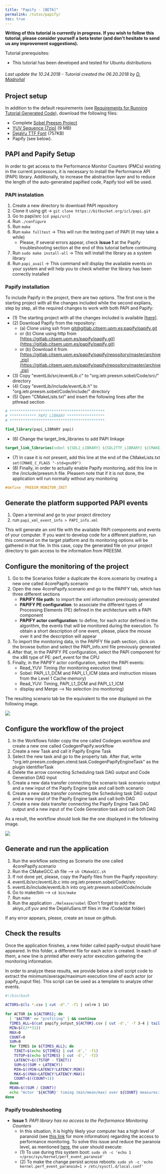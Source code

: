```yaml
---
title: "Papify - [BETA]"
permalink: /tutos/papify/
toc: true
---
```


**Writing of this tutorial is currently in progress. If you wish to follow this tutorial, please consider yourself a beta tester (and don't hesitate to send us any improvement suggestions).**

Tutorial prerequisites:
*   This tutorial has been developed and tested for Ubuntu distributions

###### Last update the 10.24.2018 -  Tutorial created the 06.20.2018 by [D. Madroñal](mailto:daniel.madronal@upm.es)

## Project setup

In addition to the default requirements (see [Requirements for Running Tutorial Generated Code](/tutos/intro/#requirements-for-running-tutorial-generated-code)), download the following files:

*   Complete [Sobel Preesm Project](/assets/tutos/parasobel/tutorial1_result.zip)
*   [YUV Sequence (7zip)](/assets/downloads/akiyo_cif.7z) (9 MB)
*   [DejaVu TTF Font](/assets/downloads/DejaVuSans.ttf) (757KB)
*   Papify (see below).

## PAPI and Papify Setup

In order to get access to the Performance Monitor Counters (PMCs) existing in the current processors, it is necessary to install the Performance API (PAPI) library. Additionally, to increase the abstraction layer and to reduce the length of the auto-generated papified code, Papify tool will be used.

### PAPI instalation

1.  Create a new directory to download PAPI repository
2.  Clone it using git -> ```git clone https://bitbucket.org/icl/papi.git```
3.  Go to papi/src (```cd papi/src```)
4.  Run ```./configure```
5.  Run ```make```
6.  Run ```make fulltest``` -> This will run the testing part of PAPI (it may take a while)
    - Please, if several errors appear, check **Issue 1** at the Papify troubleshooting section at the end of this tutorial before continuing
8.  Run ```sudo make install-all``` -> This will install the library as a system library
9.  Run ```papi_avail``` -> This command will display the available events on your system and will help you to check whether the library has been correctly installed

### Papify installation

To include Papify in the project, there are two options. The first one is the starting project with all the changes included while the second explians, step by step, all the required changes to work with both PAPI and Papify:


- (1) The starting project with all the changes included is available [\[here\]](/assets/tutos/papify/org.ietr.preesm.sobel_PapifyTutorial.zip).
- (2) Download Papify from the repository:
  - (a) Clone using ssh from [git@gitlab.citsem.upm.es:papify/papify.git](git@gitlab.citsem.upm.es:papify/papify.git)
  - or (b) Clone using http from [https://gitlab.citsem.upm.es/papify/papify.git](https://gitlab.citsem.upm.es/papify/papify.git)
  - or (b) Download it from [https://gitlab.citsem.upm.es/papify/papify/repository/master/archive.zip](https://gitlab.citsem.upm.es/papify/papify/repository/master/archive.zip)
- (3) Copy "eventLib/src/eventLib.c" to "org.ietr.preesm.sobel/Code/src/" directory
- (4) Copy "eventLib/include/eventLib.h" to "org.ietr.preesm.sobel/Code/include/" directory
- (5) Open "CMakeLists.txt" and insert the following lines after the pthread section 

```cmake
# *******************************************
# ************ PAPI LIBRARY *****************
# *******************************************

find_library(papi_LIBRARY papi)
```

- (6) Change the target\_link\_libraries to add PAPI linkage 

```cmake
target_link_libraries(sobel ${SDL2_LIBRARY} ${SDL2TTF_LIBRARY} ${CMAKE_THREAD_LIBS_INIT} ${papi_LIBRARY})
```

- (7) In case it is not present, add this line at the end of the CMakeLists.txt ```set(CMAKE_C_FLAGS "-std=gnu99")```
- (8) Finally, in order to actually enable Papify monitoring, add this line in the /include/preesm.h file. Pleasem note that if it is not done, the application will run normally without any monitoring

```c
#define _PREESM_MONITOR_INIT
```

## Generate the platform supported PAPI events

1.  Open a terminal and go to your project directory
2.  run ```papi_xml_event_info > PAPI_info.xml```

This will generate an xml file with the available PAPI components and events of your computer. If you want to develop code for a different platform, run this command on the target platform and its monitoring options will be gathered in that file. In this case, copy the generated file on your project directory to gain access to the information from PREESM.

## Configure the monitoring of the project

1.  Go to the Scenarios folder a duplicate the 4core.scenario by creating a new one called 4corePapify.scenario
2.  Open the new 4corePapify.scenario and go to the PAPIFY tab, which has three different sections
    - **PAPIFY file path**: to import the xml information previously generated
    - **PAPIFY PE configuration**: to associate the different types of Processing Elements (PE) defined in the architecture with a PAPI component
    - **PAPIFY actor configuration**: to define, for each actor defined in the algorithm, the events that will be monitored during the execution. To obtain a short description of one event, please, place the mouse over it and the description will appear
3.  To import the monitoring data, in the PAPIFY file path section, click on the browse button and select the PAPI\_info.xml file previously generated
4.  After that, in the PAPIFY PE configuration, select the PAPI component for the x86 type of PE: perf_event for the CPU
5.  Finally, in the PAPIFY actor configuration, select the PAPI events:
    - Read\_YUV: Timing (for monitoring execution time)
    - Sobel: PAPI\_L1\_DCM and PAPI\_L1_ICM (data and instruction misses from the Level 1 Cache memory)
    - Read\_YUV: Timing, PAPI\_L1\_DCM and PAPI\_L1\_ICM
    - display and Merge --> No selection (no monitoring)

The resulting scenario tab be the equivalent to the one displayed on the following image.

![](/assets/tutos/papify/scenarioPapify2D.png)

## Configure the workflow of the project

1.  In the Workflows folder copy the one called Codegen.workflow and create a new one called CodegenPapify.workflow
2.  Create a new Task and call it Papify Engine Task
3.  Select the new task and go to the property tab. After that, write "org.ietr.preesm.codegen.xtend.task.CodegenPapifyEngineTask" as the plugin identifierTask
4.  Delete the arrow connecting Scheduling task DAG output and Code Generation DAG input
5.  Create a new data transfer connecting the scenario task scenario output and a new input of the Papify Engine task and call both scenario
6.  Create a new data transfer connecting the Scheduling task DAG output and a new input of the Papify Engine task and call both DAG
7.  Create a new data transfer connecting the Papify Engine Task DAG output and a new input of the Code Generation task and call both DAG

As a result, the workflow should look like the one displayed in the following image.

![](/assets/tutos/papify/codegenpapifyworkflowtask.png)

## Generate and run the application

1.  Run the workflow selecting as Scenario the one called 4corePapify.scenario
2.  Run the CMakeGCC.sh file --> ```sh CMakeGCC.sh```
3.  If not done yet, please, copy the Papify files from the Papify repository:
4.  eventLib/src/eventLib.c into org.ietr.preesm.sobel/Codet/src
5.  eventLib/include/eventLib.h into org.ietr.preesm.sobel/Code/include
6.  Go to make/bin --> ```cd bin/make```
7.  Run ```make```
8.  Run the application ```./Release/sobel``` (Don't forget to add the akiyo_cif.yuv and the DejaVuSans.ttf files in the /Code/dat folder)

If any error appears, please, create an issue on github.

## Check the results

Once the application finishes, a new folder called papify-output should have appeared. In this folder, a different file for each actor is created. In each of them, a new line is printed after every actor execution gathering the monitoring information.

In order to analyze these results, we provide below a shell script code to extract the minimum/average/maximum execution time of each actor (or papify_ouput file). This script can be used as a template to analyze other events.

```bash
#!/bin/bash
 
ACTORS=$(ls *.csv | cut -d"." -f1 | colrm 1 14)
 
for ACTOR in ${ACTORS}; do
  [ "$ACTOR" == "profiling" ] && continue
  TIMES_ALL=$(cat papify_output_${ACTOR}.csv | cut -d',' -f 3-4 | tail -n +2)
  MIN=$((2**31))
  MAX=0
  COUNT=0
  SUM=0
  for TIMES in ${TIMES_ALL}; do
    TINIT=$(echo ${TIMES} | cut -d',' -f1)
    TSTOP=$(echo ${TIMES} | cut -d',' -f2)
    LATENCY=$((TSTOP - TINIT))
    SUM=$((SUM + LATENCY))
    MIN=$((MIN>LATENCY?LATENCY:MIN))
    MAX=$((MAX<LATENCY?LATENCY:MAX))
    COUNT=$((COUNT+1))
  done
  MEAN=$((SUM / COUNT))
  echo "Actor '${ACTOR}' timing (min/mean/max) over ${COUNT} measures: $MIN / $MEAN / $MAX"
done
```
### Papify troubleshooting

- **Issue 1**: *PAPI library has no access to the Performance Monitoring Counters*
	- In this situation, it is highly likely your computer has a high level of paranoid (see [this link](https://linuxsecurity.expert/kb/sysctl/kernel_perf_event_paranoid/) for more information) regarding the access to performance monitoring. To solve this issue and reduce the paranoia level, as mentioned [here](https://superuser.com/questions/980632/run-perf-without-root-rights), the user should execute:
	- (1) To use during this system boot: ```sudo sh -c 'echo 1 >/proc/sys/kernel/perf_event_paranoid'```
	- (2) To make the change persist across reboots: ```sudo sh -c 'echo kernel.perf_event_paranoid=1 > /etc/sysctl.d/local.conf'```


